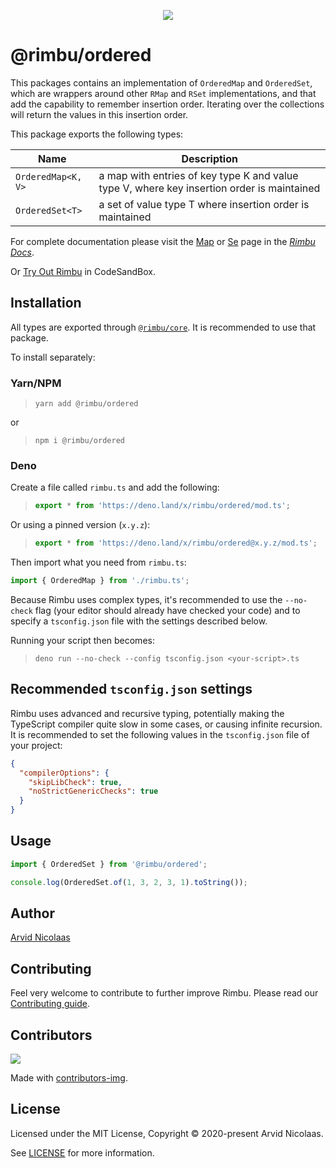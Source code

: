 <p align="center">
    <img src="https://github.com/rimbu-org/rimbu/raw/main/assets/rimbu_logo.svg" />
</p>

# @rimbu/ordered

This packages contains an implementation of `OrderedMap` and `OrderedSet`, which are wrappers around other `RMap` and `RSet` implementations, and that add the capability to remember insertion order. Iterating over the collections will return the values in this insertion order.

This package exports the following types:

| Name               | Description                                                                                |
| ------------------ | ------------------------------------------------------------------------------------------ |
| `OrderedMap<K, V>` | a map with entries of key type K and value type V, where key insertion order is maintained |
| `OrderedSet<T>`    | a set of value type T where insertion order is maintained                                  |

For complete documentation please visit the [Map](https://rimbu.org/docs/collections/map) or [Se](https://rimbu.org/docs/collections/set) page in the _[Rimbu Docs](https://rimbu.org)_.

Or [Try Out Rimbu](https://codesandbox.io/s/github/vitoke/rimbu-sandbox/tree/main?previewwindow=console&view=split&editorsize=65&moduleview=1&module=/src/index.ts) in CodeSandBox.

## Installation

All types are exported through [`@rimbu/core`](../core). It is recommended to use that package.

To install separately:

### Yarn/NPM

> `yarn add @rimbu/ordered`

or

> `npm i @rimbu/ordered`

### Deno

Create a file called `rimbu.ts` and add the following:

> ```ts
> export * from 'https://deno.land/x/rimbu/ordered/mod.ts';
> ```

Or using a pinned version (`x.y.z`):

> ```ts
> export * from 'https://deno.land/x/rimbu/ordered@x.y.z/mod.ts';
> ```

Then import what you need from `rimbu.ts`:

```ts
import { OrderedMap } from './rimbu.ts';
```

Because Rimbu uses complex types, it's recommended to use the `--no-check` flag (your editor should already have checked your code) and to specify a `tsconfig.json` file with the settings described below.

Running your script then becomes:

> `deno run --no-check --config tsconfig.json <your-script>.ts`

## Recommended `tsconfig.json` settings

Rimbu uses advanced and recursive typing, potentially making the TypeScript compiler quite slow in some cases, or causing infinite recursion. It is recommended to set the following values in the `tsconfig.json` file of your project:

```json
{
  "compilerOptions": {
    "skipLibCheck": true,
    "noStrictGenericChecks": true
  }
}
```

## Usage

```ts
import { OrderedSet } from '@rimbu/ordered';

console.log(OrderedSet.of(1, 3, 2, 3, 1).toString());
```

## Author

[Arvid Nicolaas](https://github.com/vitoke)

## Contributing

Feel very welcome to contribute to further improve Rimbu. Please read our [Contributing guide](../../CONTRIBUTING.md).

## Contributors

<img src = "https://contrib.rocks/image?repo=vitoke/iternal"/>

Made with [contributors-img](https://contrib.rocks).

## License

Licensed under the MIT License, Copyright © 2020-present Arvid Nicolaas.

See [LICENSE](./LICENSE) for more information.
